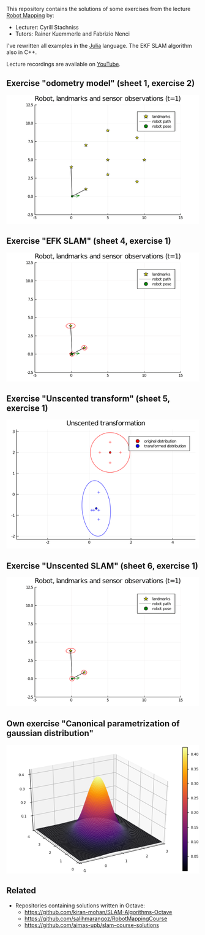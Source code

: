 This repository contains the solutions of some exercises from the lecture [Robot Mapping](http://ais.informatik.uni-freiburg.de/teaching/ws13/mapping/) by:

- Lecturer: Cyrill Stachniss
- Tutors: Rainer Kuemmerle and Fabrizio Nenci

I've rewritten all examples in the [Julia](https://julialang.org) language. The EKF SLAM algorithm also in C++.

Lecture recordings are available on [YouTube](https://www.youtube.com/playlist?list=PLgnQpQtFTOGQrZ4O5QzbIHgl3b1JHimN_).

## Exercise "odometry model" (sheet 1, exercise 2)

![](sheet1-ex2_odometry-model/julia/state.gif)

## Exercise "EFK SLAM" (sheet 4, exercise 1)

![](sheet4-ex1_ekf-slam/julia/state.gif)

## Exercise "Unscented transform" (sheet 5, exercise 1)

![](sheet5-ex1_unscented-transform/julia/unscented_transform.png)

## Exercise "Unscented SLAM" (sheet 6, exercise 1)

![](sheet6-ex1_ukf-slam/julia/state.gif)

## Own exercise "Canonical parametrization of gaussian distribution"

![](information-form/julia/PDF.png)

## Related

- Repositories containing solutions written in Octave:
    - https://github.com/kiran-mohan/SLAM-Algorithms-Octave
    - https://github.com/salihmarangoz/RobotMappingCourse
    - https://github.com/aimas-upb/slam-course-solutions
